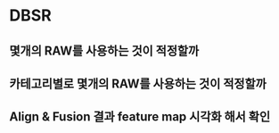 # DBSR

## 몇개의 RAW를 사용하는 것이 적정할까

## 카테고리별로 몇개의 RAW를 사용하는 것이 적정할까

## Align & Fusion 결과 feature map 시각화 해서 확인
